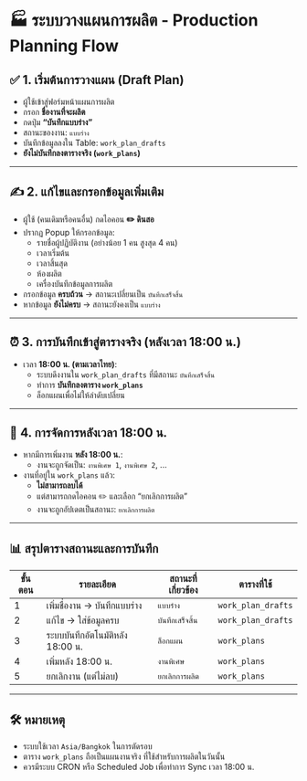 # 🏭 ระบบวางแผนการผลิต - Production Planning Flow

## ✅ 1. เริ่มต้นการวางแผน (Draft Plan)
- ผู้ใช้เข้าสู่ฟอร์มหน้าแผนการผลิต
- กรอก **ชื่องานที่จะผลิต**
- กดปุ่ม **“บันทึกแบบร่าง”**
- สถานะของงาน: `แบบร่าง`
- บันทึกข้อมูลลงใน Table: `work_plan_drafts`
- **ยังไม่บันทึกลงตารางจริง (`work_plans`)**

---

## ✍️ 2. แก้ไขและกรอกข้อมูลเพิ่มเติม
- ผู้ใช้ (คนเดิมหรือคนอื่น) กดไอคอน **✏️ ดินสอ**
- ปรากฏ Popup ให้กรอกข้อมูล:
  - รายชื่อผู้ปฏิบัติงาน (อย่างน้อย 1 คน สูงสุด 4 คน)
  - เวลาเริ่มต้น
  - เวลาสิ้นสุด
  - ห้องผลิต
  - เครื่องบันทึกข้อมูลการผลิต
- กรอกข้อมูล **ครบถ้วน** → สถานะเปลี่ยนเป็น `บันทึกเสร็จสิ้น`
- หากข้อมูล **ยังไม่ครบ** → สถานะยังคงเป็น `แบบร่าง`

---

## ⏰ 3. การบันทึกเข้าสู่ตารางจริง (หลังเวลา 18:00 น.)
- เวลา **18:00 น. (ตามเวลาไทย)**:
  - ระบบดึงงานใน `work_plan_drafts` ที่มีสถานะ `บันทึกเสร็จสิ้น`
  - ทำการ **บันทึกลงตาราง `work_plans`**
  - ล็อกแผนเพื่อไม่ให้ลำดับเปลี่ยน

---

## 📌 4. การจัดการหลังเวลา 18:00 น.
- หากมีการเพิ่มงาน **หลัง 18:00 น.**:
  - งานจะถูกจัดเป็น: `งานพิเศษ 1`, `งานพิเศษ 2`, ...
- งานที่อยู่ใน `work_plans` แล้ว:
  - **ไม่สามารถลบได้**
  - แต่สามารถกดไอคอน ✏️ และเลือก “ยกเลิกการผลิต”
  - งานจะถูกอัปเดตเป็นสถานะ: `ยกเลิกการผลิต`

---

## 📊 สรุปตารางสถานะและการบันทึก

| ขั้นตอน | รายละเอียด | สถานะที่เกี่ยวข้อง | ตารางที่ใช้ |
|---------|------------|-------------------|---------------|
| 1 | เพิ่มชื่องาน → บันทึกแบบร่าง | `แบบร่าง` | `work_plan_drafts` |
| 2 | แก้ไข → ใส่ข้อมูลครบ | `บันทึกเสร็จสิ้น` | `work_plan_drafts` |
| 3 | ระบบบันทึกอัตโนมัติหลัง 18:00 น. | `ล็อกแผน` | `work_plans` |
| 4 | เพิ่มหลัง 18:00 น. | `งานพิเศษ` | `work_plans` |
| 5 | ยกเลิกงาน (แต่ไม่ลบ) | `ยกเลิกการผลิต` | `work_plans` |

---

## 🛠 หมายเหตุ
- ระบบใช้เวลา `Asia/Bangkok` ในการตัดรอบ
- ตาราง `work_plans` ถือเป็นแผนงานจริง ที่ใช้สำหรับการผลิตในวันนั้น
- ควรมีระบบ CRON หรือ Scheduled Job เพื่อทำการ Sync เวลา 18:00 น.
